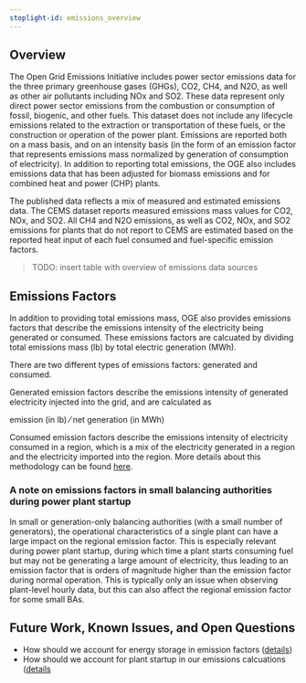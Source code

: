 ```yaml
---
stoplight-id: emissions_overview
---
```


## Overview

The Open Grid Emissions Initiative includes power sector emissions data for the three primary greenhouse gases (GHGs), CO2, CH4, and N2O, as well as other air pollutants including NOx and SO2. These data represent only direct power sector emissions from the combustion or consumption of fossil, biogenic, and other fuels. This dataset does not include any lifecycle emissions related to the extraction or transportation of these fuels, or the construction or operation of the power plant. Emissions are reported both on a mass basis, and on an intensity basis (in the form of an emission factor that represents emissions mass normalized by generation of consumption of electricity). In addition to reporting total emissions, the OGE also includes emissions data that has been adjusted for biomass emissions and for combined heat and power (CHP) plants.

The published data reflects a mix of measured and estimated emissions data. The CEMS dataset reports measured emissions mass values for CO2, NOx, and SO2. All CH4 and N2O emissions, as well as CO2, NOx, and SO2 emissions for plants that do not report to CEMS are estimated based on the reported heat input of each fuel consumed and fuel-specific emission factors.

> TODO: insert table with overview of emissions data sources

## Emissions Factors
In addition to providing total emissions mass, OGE also provides emissions factors that describe the emissions intensity of the electricity being generated or consumed. These emissions factors are calcuated by dividing total emissions mass (lb) by total electric generation (MWh).

There are two different types of emissions factors: generated and consumed.

Generated emission factors describe the emissions intensity of generated electricity injected into the grid, and are calculated as

emission (in lb) &frasl; net generation (in MWh)

Consumed emission factors describe the emissions intensity of electricity consumed in a region, which is a mix of the electricity generated in a region and the electricity imported into the region. More details about this methodology can be found [here](../Emissions%20Calculations/Consumption-based%20Emissions.md).

### A note on emissions factors in small balancing authorities during power plant startup
In small or generation-only balancing authorities (with a small number of generators), the operational characteristics of a single plant can have a large impact on the regional emission factor. This is especially relevant during power plant startup, during which time a plant starts consuming fuel but may not be generating a large amount of electricity, thus leading to an emission factor that is orders of magnitude higher than the emission factor during normal operation. This is typically only an issue when observing plant-level hourly data, but this can also affect the regional emission factor for some small BAs.

## Future Work, Known Issues, and Open Questions
- How should we account for energy storage in emission factors ([details](https://github.com/singularity-energy/open-grid-emissions/issues/60))
- How should we account for plant startup in our emissions calcuations ([details](https://github.com/singularity-energy/open-grid-emissions/issues/155)